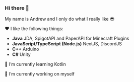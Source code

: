 ### Hi there 👋

My name is Andrew and I only do what I really like 😎

❤ I like the following things: </br>
- **Java** JDA, SpigotAPI and PaperAPI for Minecraft Plugins
- **JavaScript/TypeScript (Node.js)** NextJS, DiscordJS
- **C++** Arduino
- **C#** Unity

🌱 I’m currently learning Kotlin

🔭 I’m currently working on myself
